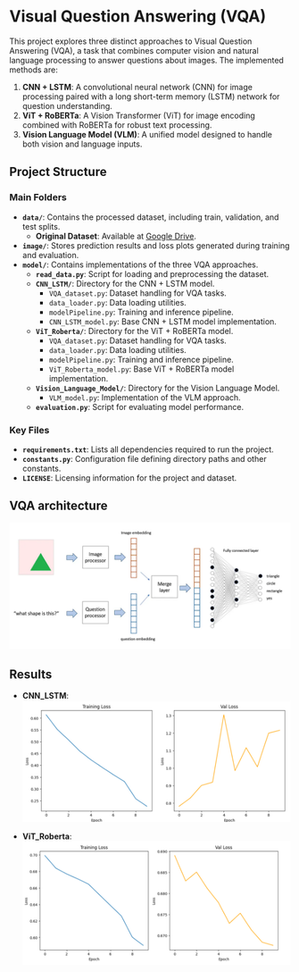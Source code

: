 # Visual Question Answering (VQA)

This project explores three distinct approaches to Visual Question Answering (VQA), a task that combines computer vision and natural language processing to answer questions about images. The implemented methods are:
1. **CNN + LSTM**: A convolutional neural network (CNN) for image processing paired with a long short-term memory (LSTM) network for question understanding.
2. **ViT + RoBERTa**: A Vision Transformer (ViT) for image encoding combined with RoBERTa for robust text processing.
3. **Vision Language Model (VLM)**: A unified model designed to handle both vision and language inputs.

## Project Structure

### Main Folders
- **`data/`**: Contains the processed dataset, including train, validation, and test splits.
  - **Original Dataset**: Available at [Google Drive](https://drive.google.com/file/d/1kc6XNqHZJg27KeBuoAoYj70_1rT92191/view?usp=sharing).
- **`image/`**: Stores prediction results and loss plots generated during training and evaluation.
- **`model/`**: Contains implementations of the three VQA approaches.
  - **`read_data.py`**: Script for loading and preprocessing the dataset.
  - **`CNN_LSTM/`**: Directory for the CNN + LSTM model.
    - `VQA_dataset.py`: Dataset handling for VQA tasks.
    - `data_loader.py`: Data loading utilities.
    - `modelPipeline.py`: Training and inference pipeline.
    - `CNN_LSTM_model.py`: Base CNN + LSTM model implementation.
  - **`ViT_Roberta/`**: Directory for the ViT + RoBERTa model.
    - `VQA_dataset.py`: Dataset handling for VQA tasks.
    - `data_loader.py`: Data loading utilities.
    - `modelPipeline.py`: Training and inference pipeline.
    - `ViT_Roberta_model.py`: Base ViT + RoBERTa model implementation.
  - **`Vision_Language_Model/`**: Directory for the Vision Language Model.
    - `VLM_model.py`: Implementation of the VLM approach.
  - **`evaluation.py`**: Script for evaluating model performance.

### Key Files
- **`requirements.txt`**: Lists all dependencies required to run the project.
- **`constants.py`**: Configuration file defining directory paths and other constants.
- **`LICENSE`**: Licensing information for the project and dataset.


## VQA architecture
<div style="text-align: center;">
    <img src="https://github.com/DANGKHOIk22/Project-Visual-Question-Answering/blob/main/image/VQA_FLOW.png?raw=true" width="700"/>
</div>

## Results
- **CNN_LSTM**: <div style="text-align: center;">
    <img src="https://github.com/DANGKHOIk22/Project-Visual-Question-Answering/blob/main/image/CNN_LSTM.png?raw=true" width="700"/>
</div>

- **ViT_Roberta**: <div style="text-align: center;">
    <img src="https://github.com/DANGKHOIk22/Project-Visual-Question-Answering/blob/main/image/Vit_Roberta.png?raw=true" width="700"/>
</div>

   
